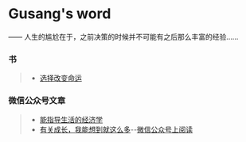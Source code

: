 # Gusang's word

—— 人生的尴尬在于，之前决策的时候并不可能有之后那么丰富的经验……

### 书

> * [选择改变命运](/fate/)

### 微信公众号文章

> * [能指导生活的经济学](/article/经济学.md)
> * [有关成长，我能想到就这么多](/article/成长.md)--[微信公众号上阅读](https://mp.weixin.qq.com/s/PxL3WxmYhTj6CH1Hyyzp2A)
